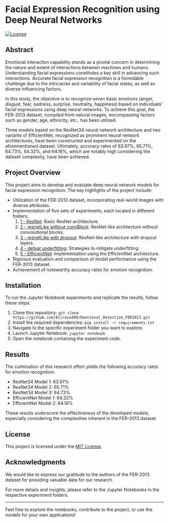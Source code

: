 # Facial Expression Recognition using Deep Neural Networks

[![License](https://img.shields.io/badge/License-MIT-blue.svg)](https://opensource.org/licenses/MIT)

## Abstract

Emotional interaction capability stands as a pivotal concern in determining the nature and extent of interactions between machines and humans. Understanding facial expressions constitutes a key skill in advancing such interactions. Accurate facial expression recognition is a formidable challenge due to the intricacies and variability of facial states, as well as diverse influencing factors.

In this study, the objective is to recognize seven basic emotions (anger, disgust, fear, sadness, surprise, neutrality, happiness) based on individuals' facial expressions using deep neural networks. To achieve this goal, the FER-2013 dataset, compiled from natural images, encompassing factors such as gender, age, ethnicity, etc., has been utilized.

Three models based on the ResNet34 neural network architecture and two variants of EfficientNet, recognized as prominent neural network architectures, have been constructed and experimented on the aforementioned dataset. Ultimately, accuracy rates of 63.97%, 65.71%, 64.73%, 64.32%, and 64.18%, which are notably high considering the dataset complexity, have been achieved.
## Project Overview

This project aims to develop and evaluate deep neural network models for facial expression recognition. The key highlights of the project include:

- Utilization of the FER-2013 dataset, incorporating real-world images with diverse attributes.
- Implementation of five sets of experiments, each located in different folders:
  1. [1 - ResNet](1%20-%20ResNet): Basic ResNet architecture.
  2. [2 - resnetLike without convBlock](2%20-%20resnetLike%20without%20convBlock): ResNet-like architecture without convolutional blocks.
  3. [3 - resnetLike with dropout](3%20-%20resnetLike%20with%20dropout): ResNet-like architecture with dropout layers.
  4. [4 - defeat underfitting](4%20-%20defeat%20underfitting): Strategies to mitigate underfitting.
  5. [5 - EfficientNet](5%20-%20EfficientNet): Implementation using the EfficientNet architecture.
- Rigorous evaluation and comparison of model performance using the FER-2013 dataset.
- Achievement of noteworthy accuracy rates for emotion recognition.

## Installation

To run the Jupyter Notebook experiments and replicate the results, follow these steps:

1. Clone this repository: `git clone https://github.com/Alireza499/Emotional_Detection_FER2013.git`
2. Install the required dependencies: `pip install -r requirements.txt`
3. Navigate to the specific experiment folder you want to explore.
4. Launch Jupyter Notebook: `jupyter notebook`
5. Open the notebook containing the experiment code.

## Results

The culmination of this research effort yields the following accuracy rates for emotion recognition:

- ResNet34 Model 1: 63.97%
- ResNet34 Model 2: 65.71%
- ResNet34 Model 3: 64.73%
- EfficientNet Model 1: 64.32%
- EfficientNet Model 2: 64.18%

These results underscore the effectiveness of the developed models, especially considering the complexities inherent in the FER-2013 dataset.

## License

This project is licensed under the [MIT License](LICENSE).

## Acknowledgments

We would like to express our gratitude to the authors of the FER-2013 dataset for providing valuable data for our research.

For more details and insights, please refer to the Jupyter Notebooks in the respective experiment folders.

---

Feel free to explore the notebooks, contribute to the project, or use the models for your own applications!
